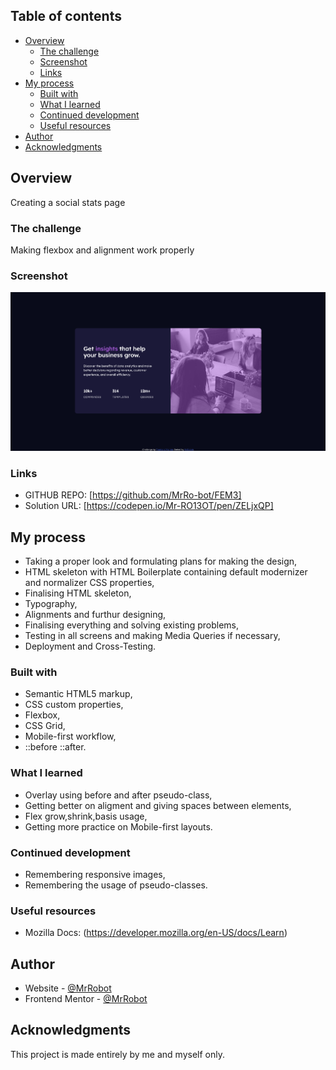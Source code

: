 ## Table of contents

- [Overview](#overview)
  - [The challenge](#the-challenge)
  - [Screenshot](#screenshot)
  - [Links](#links)
- [My process](#my-process)
  - [Built with](#built-with)
  - [What I learned](#what-i-learned)
  - [Continued development](#continued-development)
  - [Useful resources](#useful-resources)
- [Author](#author)
- [Acknowledgments](#acknowledgments)

## Overview

Creating a social stats page

### The challenge

Making flexbox and alignment work properly

### Screenshot

![](images/final.png)

### Links

- GITHUB REPO: [https://github.com/MrRo-bot/FEM3]
- Solution URL: [https://codepen.io/Mr-RO13OT/pen/ZELjxQP]

## My process

- Taking a proper look and formulating plans for making the design,
- HTML skeleton with HTML Boilerplate containing default modernizer and normalizer CSS properties,
- Finalising HTML skeleton,
- Typography,
- Alignments and furthur designing,
- Finalising everything and solving existing problems,
- Testing in all screens and making Media Queries if necessary,
- Deployment and Cross-Testing.

### Built with

- Semantic HTML5 markup,
- CSS custom properties,
- Flexbox,
- CSS Grid,
- Mobile-first workflow,
- ::before ::after.

### What I learned

- Overlay using before and after pseudo-class,
- Getting better on aligment and giving spaces between elements,
- Flex grow,shrink,basis usage,
- Getting more practice on Mobile-first layouts.

### Continued development

- Remembering responsive images,
- Remembering the usage of pseudo-classes.

### Useful resources

- Mozilla Docs: (https://developer.mozilla.org/en-US/docs/Learn)

## Author

- Website - [@MrRobot](https://github.com/MrRo-bot)
- Frontend Mentor - [@MrRobot](https://www.frontendmentor.io/profile/MrRo-bot)

## Acknowledgments

This project is made entirely by me and myself only.